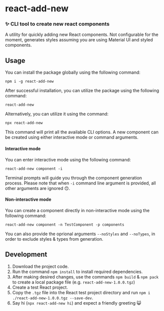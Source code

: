 # react-add-new

### ✨ CLI tool to create new react components

A utility for quickly adding new React components. Not configurable for the moment, generates styles assuming you are using
Material UI and styled components.

## Usage

You can install the package globally using the following command:

```
npm i -g react-add-new
```

After successful installation, you can utilize the package using the following command:

```
react-add-new
```

Alternatively, you can utilize it using the command:

```
npx react-add-new
```

This command will print all the available CLI options. A new component can be created using either interactive mode or command arguments.

#### Interactive mode

You can enter interactive mode using the following command:

```
react-add-new component -i
```

Terminal prompts will guide you through the component generation process. Please note that when `-i` command line argument is provided, all other arguments are ignored 🙃.

#### Non-interactive mode

You can create a component directly in non-interactive mode using the following command:

```
react-add-new component -n TestComponent -p components
```

You can also provide the oprional arguments `--noStyles` and `--noTypes`, in order to exclude styles & types from generation.

## Development

1. Download the project code.
2. Run the command `npm install` to install required dependencies.
3. After making desired changes, use the commands `npm build` & `npm pack` to create a local package file (e.g. `react-add-new-1.0.0.tgz`)
4. Create a test React project.
5. Copy the `.tgz` file into the React test project directory and run `npm i ./react-add-new-1.0.0.tgz --save-dev`.
6. Say hi (`npx react-add-new hi`) and expect a friendly greeting 😺

